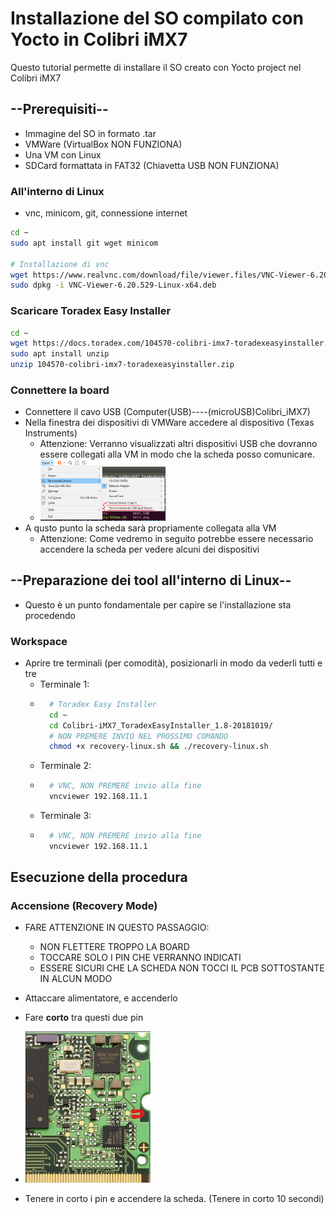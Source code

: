 # Installazione del SO compilato con Yocto in Colibri iMX7
Questo tutorial permette di installare il SO creato con Yocto project nel Colibri iMX7

## --**Prerequisiti**--
- Immagine del SO in formato .tar
- VMWare (VirtualBox NON FUNZIONA)
- Una VM con Linux
- SDCard formattata in FAT32 (Chiavetta USB NON FUNZIONA)

### All'interno di Linux
- vnc, minicom, git, connessione internet
```bash
cd ~
sudo apt install git wget minicom 

# Installazione di vnc
wget https://www.realvnc.com/download/file/viewer.files/VNC-Viewer-6.20.529-Linux-x64.deb
sudo dpkg -i VNC-Viewer-6.20.529-Linux-x64.deb
```

### Scaricare Toradex Easy Installer
```bash
cd ~
wget https://docs.toradex.com/104570-colibri-imx7-toradexeasyinstaller.zip
sudo apt install unzip 
unzip 104570-colibri-imx7-toradexeasyinstaller.zip
```

### Connettere la board
- Connettere il cavo USB  (Computer(USB)----(microUSB)Colibri_iMX7)
- Nella finestra dei dispositivi di VMWare accedere al dispositivo (Texas Instruments)
    - Attenzione: Verranno visualizzati altri dispositivi USB che dovranno essere collegati alla VM in modo che la scheda posso comunicare.
    - <img src="CatturaDispositiviUSB_VM.PNG" width="200">
- A qusto punto la scheda sarà propriamente collegata alla VM
    - Attenzione: Come vedremo in seguito potrebbe essere necessario accendere la scheda per vedere alcuni dei dispositivi

## --**Preparazione dei tool all'interno di Linux**--
- Questo è un punto fondamentale per capire se l'installazione sta procedendo

### Workspace
- Aprire tre terminali (per comodità), posizionarli in modo da vederli tutti e tre
    - Terminale 1:
    - ```bash
        # Toradex Easy Installer
        cd ~
        cd Colibri-iMX7_ToradexEasyInstaller_1.8-20181019/
        # NON PREMERE INVIO NEL PROSSIMO COMANDO
        chmod +x recovery-linux.sh && ./recovery-linux.sh
      ```
    - Terminale 2:
    - ```bash
        # VNC, NON PREMERE invio alla fine
        vncviewer 192.168.11.1
      ```
    - Terminale 3:
    - ```bash
        # VNC, NON PREMERE invio alla fine
        vncviewer 192.168.11.1
      ```

## Esecuzione della procedura
### Accensione (Recovery Mode)
- FARE ATTENZIONE IN QUESTO PASSAGGIO:
    - NON FLETTERE TROPPO LA BOARD
    - TOCCARE SOLO I PIN CHE VERRANNO INDICATI
    - ESSERE SICURI CHE LA SCHEDA NON TOCCI IL PCB SOTTOSTANTE IN ALCUN MODO

- Attaccare alimentatore, e accenderlo
- Fare **corto** tra questi due pin
- <img src="imx7.jpg" width="200">
- Tenere in corto i pin e accendere la scheda. (Tenere in corto 10 secondi)

